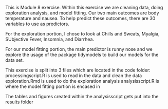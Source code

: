 This is Module 8 exercise. Within this exercise we are cleaning data, doing exploration analysis, and model fitting. Our two main outcomes are body temperature and nausea. To help predict these outcomes, there are 30 variables  to use as predictors. 

For the exploration portion, I chose to look at Chills and Sweats, Myalgia, SUbjective Fever, Insomnia, and Diarrhea.

For our model fitting portion, the main predictor is runny nose and we explore the usage of the package tidymodels to build our models for the data set. 

This exercise is split into 3 files which are located in the code folder:
    processingscript.R is used to read in the data and clean the data
    exploration.Rmd is used to do the exploration analysis
    analysisscript.R is where the model fitting portion is encased in
    
The tables and figures created within the analysisscript gets put into the results folder 